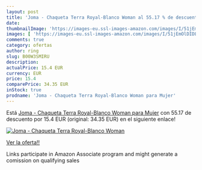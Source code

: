```yaml
---
layout: post
title: 'Joma - Chaqueta Terra Royal-Blanco Woman al 55.17 % de descuento'
date: 
thumbnailImage: 'https://images-eu.ssl-images-amazon.com/images/I/51jEmOlDIDL._SL200_.jpg'
images: [ 'https://images-eu.ssl-images-amazon.com/images/I/51jEmOlDIDL._SL200_.jpg' ]
comments: true
category: ofertas
author: ring
slug: B00W3SMIRU
description:
actualPrice: 15.4 EUR
currency: EUR
price: 15.4
comparePrice: 34.35 EUR
inStock: true
prodname: 'Joma - Chaqueta Terra Royal-Blanco Woman para Mujer'
---
```


Está [Joma - Chaqueta Terra Royal-Blanco Woman para Mujer](https://www.amazon.es/dp/B00W3SMIRU/?tag=tolees-21) con 55.17 de descuento por 15.4 EUR (original: 34.35 EUR) en el siguiente enlace!

[![Joma - Chaqueta Terra Royal-Blanco Woman](https://images-eu.ssl-images-amazon.com/images/I/51jEmOlDIDL._SL200_.jpg)](https://www.amazon.es/dp/B00W3SMIRU/?tag=tolees-21)

[Ver la oferta!!](https://www.amazon.es/dp/B00W3SMIRU/?tag=tolees-21)

Links participate in Amazon Associate program and might generate a comission on qualifying sales


